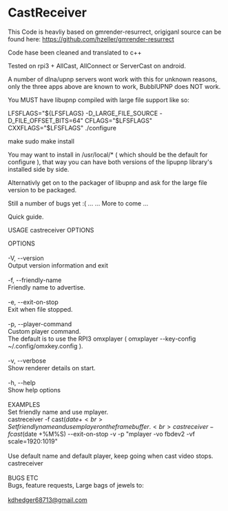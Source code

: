 # CastReceiver

This Code is heavliy based on gmrender-resurrect, origiganl source can be found here:
https://github.com/hzeller/gmrender-resurrect

Code hase been cleaned and translated to c++

Tested on rpi3 + AllCast, AllConnect or ServerCast on android.

A number of dlna/upnp servers wont work with this for unknown reasons, only the three apps above are known to work, BubblUPNP does NOT work.

You MUST have libupnp compiled with large file support like so:

LFSFLAGS="${LFSFLAGS} -D_LARGE_FILE_SOURCE -D_FILE_OFFSET_BITS=64"
CFLAGS="$LFSFLAGS" CXXFLAGS="$LFSFLAGS" ./configure

make sudo make install

You may want to install in /usr/local/* ( which should be the default for configure ), that way you can have both versions of the lipupnp library's installed side by side.

Alternativly get on to the packager of libupnp and ask for the large file version to be packaged.


Still a number of bugs yet :( ...
...
More to come
...

Quick guide.

USAGE
       castreceiver OPTIONS


OPTIONS<br>
<br>
-V, --version<br>
       Output version information and exit<br>
<br>
-f, --friendly-name<br>
       Friendly name to advertise.<br>
<br>
-e, --exit-on-stop<br>
       Exit when file stopped.<br>
<br>
-p, --player-command<br>
       Custom player command.<br>
       The default is to use the RPI3 omxplayer ( omxplayer --key-config ~/.config/omxkey.config ).<br>
<br>
-v, --verbose<br>
       Show renderer details on start.<br>
<br>
-h, --help<br>
       Show help options<br>
<br>
EXAMPLES<br>
       Set friendly name and use mplayer.<br>
       castreceiver -f cast$(date +%M%S) --exit-on-stop -v -p mplayer<br>
<br>
       Set friendly name and use mplayer on the framebuffer.<br>
       castreceiver -f cast$(date +%M%S) --exit-on-stop -v -p "mplayer -vo fbdev2 -vf scale=1920:1019"<br>
<br>
       Use default name and default player, keep going when cast video stops.<br>
       castreceiver<br>
<br>
BUGS ETC<br>
       Bugs, feature requests, Large bags of jewels to:<br>
<br>
      kdhedger68713@gmail.com